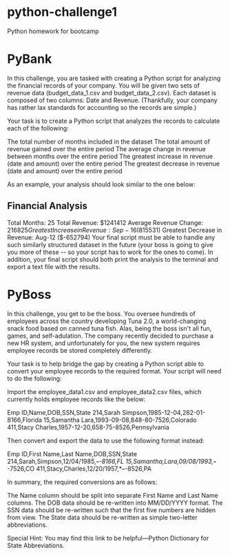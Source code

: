 # python-challenge1
Python homework for bootcamp

# PyBank

In this challenge, you are tasked with creating a Python script for analyzing the financial records of your company. You will be given two sets of revenue data (budget_data_1.csv and budget_data_2.csv). Each dataset is composed of two columns: Date and Revenue. (Thankfully, your company has rather lax standards for accounting so the records are simple.)

Your task is to create a Python script that analyzes the records to calculate each of the following:


The total number of months included in the dataset
The total amount of revenue gained over the entire period
The average change in revenue between months over the entire period
The greatest increase in revenue (date and amount) over the entire period
The greatest decrease in revenue (date and amount) over the entire period


As an example, your analysis should look similar to the one below:

Financial Analysis
----------------------------
Total Months: 25
Total Revenue: $1241412
Average Revenue Change: $216825
Greatest Increase in Revenue: Sep-16 ($815531)
Greatest Decrease in Revenue: Aug-12 ($-652794)
Your final script must be able to handle any such similarly structured dataset in the future (your boss is going to give you more of these -- so your script has to work for the ones to come). In addition, your final script should both print the analysis to the terminal and export a text file with the results.


# PyBoss

In this challenge, you get to be the boss. You oversee hundreds of employees across the country developing Tuna 2.0, a world-changing snack food based on canned tuna fish. Alas, being the boss isn't all fun, games, and self-adulation. The company recently decided to purchase a new HR system, and unfortunately for you, the new system requires employee records be stored completely differently.

Your task is to help bridge the gap by creating a Python script able to convert your employee records to the required format. Your script will need to do the following:


Import the employee_data1.csv and employee_data2.csv files, which currently holds employee records like the below:


Emp ID,Name,DOB,SSN,State
214,Sarah Simpson,1985-12-04,282-01-8166,Florida
15,Samantha Lara,1993-09-08,848-80-7526,Colorado
411,Stacy Charles,1957-12-20,658-75-8526,Pennsylvania

Then convert and export the data to use the following format instead:


Emp ID,First Name,Last Name,DOB,SSN,State
214,Sarah,Simpson,12/04/1985,***-**-8166,FL
15,Samantha,Lara,09/08/1993,***-**-7526,CO
411,Stacy,Charles,12/20/1957,***-**-8526,PA


In summary, the required conversions are as follows:


The Name column should be split into separate First Name and Last Name columns.
The DOB data should be re-written into MM/DD/YYYY format.
The SSN data should be re-written such that the first five numbers are hidden from view.
The State data should be re-written as simple two-letter abbreviations.


Special Hint: You may find this link to be helpful—Python Dictionary for State Abbreviations.
